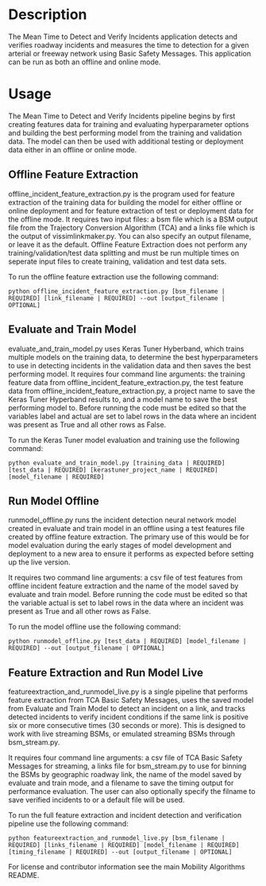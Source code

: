# Description
The Mean Time to Detect and Verify Incidents application detects and verifies roadway incidents and measures the time to detection for a given arterial or freeway network using Basic Safety Messages. This application can be run as both an offline and online mode.

# Usage
The Mean Time to Detect and Verify Incidents pipeline begins by first creating features data for training and evaluating hyperparameter options and building the best performing model from the training and validation data. The model can then be used with additional testing or deployment data either in an offline or online mode.

## Offline Feature Extraction
offline_incident_feature_extraction.py is the program used for feature extraction of the training data for building the model for either offline or online deployment and for feature extraction of test or deployment data for the offline mode. It requires two input files: a bsm file which is a BSM output file from the Trajectory Conversion Algorithm (TCA) and a links file which is the output of vissimlinkmaker.py. You can also specify an output filename, or leave it as the default. Offline Feature Extraction does not perform any training/validation/test data splitting and must be run multiple times on seperate input files to create training, validation and test data sets.

To run the offline feature extraction use the following command:

```
python offline_incident_feature_extraction.py [bsm_filename | REQUIRED] [link_filename | REQUIRED] --out [output_filename | OPTIONAL]
```

## Evaluate and Train Model
evaluate_and_train_model.py uses Keras Tuner Hyberband, which trains multiple models on the training data, to determine the best hyperparameters to use in detecting incidents in the validation data and then saves the best performing model. It requires four command line arguments: the training feature data from offline_incident_feature_extraction.py, the test feature data from offline_incident_feature_extraction.py, a project name to save the Keras Tuner Hyperband results to, and a model name to save the best performing model to. Before running the code must be edited so that the variables label and actual are set to label rows in the data where an incident was present as True and all other rows as False.

To run the Keras Tuner model evaluation and training use the following command:
```
python evaluate_and_train_model.py [training_data | REQUIRED] [test_data | REQUIRED] [kerastuner_project_name | REQUIRED] [model_filename | REQUIRED]
```

## Run Model Offline
runmodel_offline.py runs the incident detection neural network model created in evaluate and train model in an offline using a test features file created by offline feature extraction. The primary use of this would be for model evaluation during the early stages of model development and deployment to a new area to ensure it performs as expected before setting up the live version. 

It requires two command line arguments: a csv file of test features from offline incident feature extraction and the name of the model saved by evaluate and train model. Before running the code must be edited so that the variable actual is set to label rows in the data where an incident was present as True and all other rows as False.

To run the model offline use the following command:
```
python runmodel_offline.py [test_data | REQUIRED] [model_filename | REQUIRED] --out [output_filename | OPTIONAL]
```

## Feature Extraction and Run Model Live
featureextraction_and_runmodel_live.py is a single pipeline that performs feature extraction from TCA Basic Safety Messages, uses the saved model from Evaluate and Train Model to detect an incident on a link, and tracks detected incidents to verify incident conditions if the same link is positive six or more consecutive times (30 seconds or more). This is designed to work with live streaming BSMs, or emulated streaming BSMs through bsm_stream.py. 

It requires four command line arguments: a csv file of TCA Basic Safety Messages for streaming, a links file for bsm_stream.py to use for binning the BSMs by geographic roadway link, the name of the model saved by evaluate and train mode, and a filename to save the timing output for performance evaluation. The user can also optionally specify the filname to save verified incidents to or a default file will be used.

To run the full feature extraction and incident detection and verification pipeline use the following command:
```
python featureextraction_and_runmodel_live.py [bsm_filename | REQUIRED] [links_filename | REQUIRED] [model_filename | REQUIRED] [timing_filename | REQUIRED] --out [output_filename | OPTIONAL]
```


For license and contributor information see the main Mobility Algorithms README.